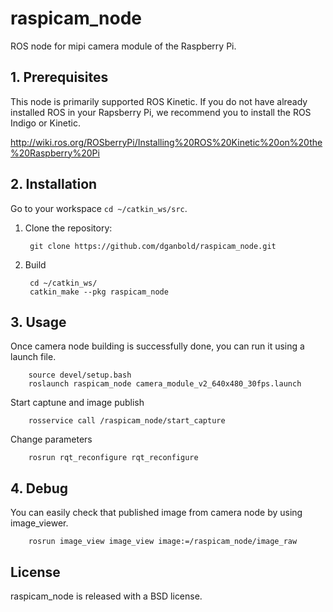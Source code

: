 
raspicam_node
=======
ROS node for mipi camera module of the Raspberry Pi.

## 1. Prerequisites
This node is primarily supported ROS Kinetic.
If you do not have already installed ROS in your Rapsberry Pi, we recommend you to install the ROS Indigo or Kinetic.

http://wiki.ros.org/ROSberryPi/Installing%20ROS%20Kinetic%20on%20the%20Raspberry%20Pi

## 2. Installation

Go to your workspace `cd ~/catkin_ws/src`.

1. Clone the repository:

		git clone https://github.com/dganbold/raspicam_node.git
   
2. Build

		cd ~/catkin_ws/
		catkin_make --pkg raspicam_node

## 3. Usage
Once camera node building is successfully done, you can run it using a launch file.

	  	source devel/setup.bash
	  	roslaunch raspicam_node camera_module_v2_640x480_30fps.launch
		
Start captune and image publish

		rosservice call /raspicam_node/start_capture
		
Change parameters
		
		rosrun rqt_reconfigure rqt_reconfigure 

## 4. Debug
You can easily check that published image from camera node by using image_viewer.

		rosrun image_view image_view image:=/raspicam_node/image_raw

## License
raspicam_node is released with a BSD license.
